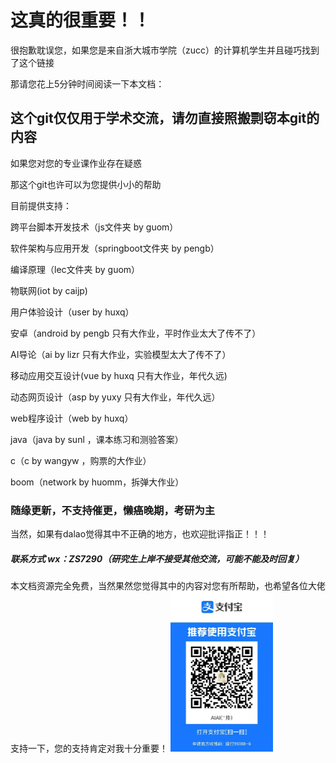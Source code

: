 # 这真的很重要！！

很抱歉耽误您，如果您是来自浙大城市学院（zucc）的计算机学生并且碰巧找到了这个链接

那请您花上5分钟时间阅读一下本文档：

## 这个git仅仅用于学术交流，请勿直接照搬剽窃本git的内容

如果您对您的专业课作业存在疑惑

那这个git也许可以为您提供小小的帮助

目前提供支持：

跨平台脚本开发技术（js文件夹 by guom）

软件架构与应用开发（springboot文件夹 by pengb）

编译原理（lec文件夹 by guom）

物联网(iot by caijp)

用户体验设计（user by huxq）

安卓（android by pengb  只有大作业，平时作业太大了传不了）

AI导论（ai by lizr 只有大作业，实验模型太大了传不了）

移动应用交互设计(vue by huxq 只有大作业，年代久远)

动态网页设计（asp by yuxy 只有大作业，年代久远）

web程序设计（web by huxq）

java（java by sunl ，课本练习和测验答案）

c（c by wangyw ，购票的大作业）

boom（network by huomm，拆弹大作业）

### 随缘更新，不支持催更，懒癌晚期，考研为主

当然，如果有dalao觉得其中不正确的地方，也欢迎批评指正！！！

##### 联系方式    wx：ZS7290（研究生上岸不接受其他交流，可能不能及时回复）

本文档资源完全免费，当然果然您觉得其中的内容对您有所帮助，也希望各位大佬支持一下，您的支持肯定对我十分重要！
<img src="https://github.com/aiai0603/zs_work/blob/master/alipay1.png" alt="image-20210330193208537" style="zoom:25%;" />

